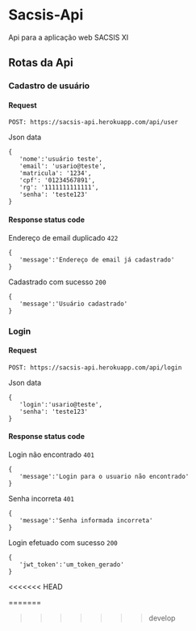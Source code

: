# Sacsis-Api

Api para a aplicação web SACSIS XI

## Rotas da Api

### Cadastro de usuário

#### Request

    POST: https://sacsis-api.herokuapp.com/api/user
Json data

    {
       'nome':'usuário teste',
       'email': 'usario@teste',
       'matricula': '1234',
       'cpf': '01234567891',
       'rg': '1111111111111',
       'senha': 'teste123'
    }
    
#### Response status code

Endereço de email duplicado `422`

    {
       'message':'Endereço de email já cadastrado'
    }
    
Cadastrado com sucesso `200`

    {
       'message':'Usuário cadastrado'
    }



### Login

#### Request

    POST: https://sacsis-api.herokuapp.com/api/login
Json data

    {
       'login':'usario@teste',
       'senha': 'teste123'
    }
    
#### Response status code

Login não encontrado `401`

    {
       'message':'Login para o usuario não encontrado'
    }
Senha incorreta `401`

    {
       'message':'Senha informada incorreta'
    }
Login efetuado com sucesso `200`

    {
       'jwt_token':'um_token_gerado'
    }
 

<<<<<<< HEAD

=======
>>>>>>> develop
